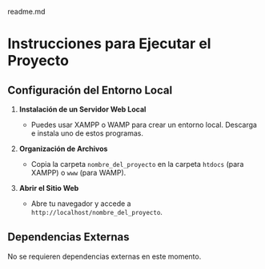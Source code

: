 readme.md
# Instrucciones para Ejecutar el Proyecto

## Configuración del Entorno Local

1. **Instalación de un Servidor Web Local**
   - Puedes usar XAMPP o WAMP para crear un entorno local. Descarga e instala uno de estos programas.

2. **Organización de Archivos**
   - Copia la carpeta `nombre_del_proyecto` en la carpeta `htdocs` (para XAMPP) o `www` (para WAMP).

3. **Abrir el Sitio Web**
   - Abre tu navegador y accede a `http://localhost/nombre_del_proyecto`.

## Dependencias Externas
No se requieren dependencias externas en este momento.
